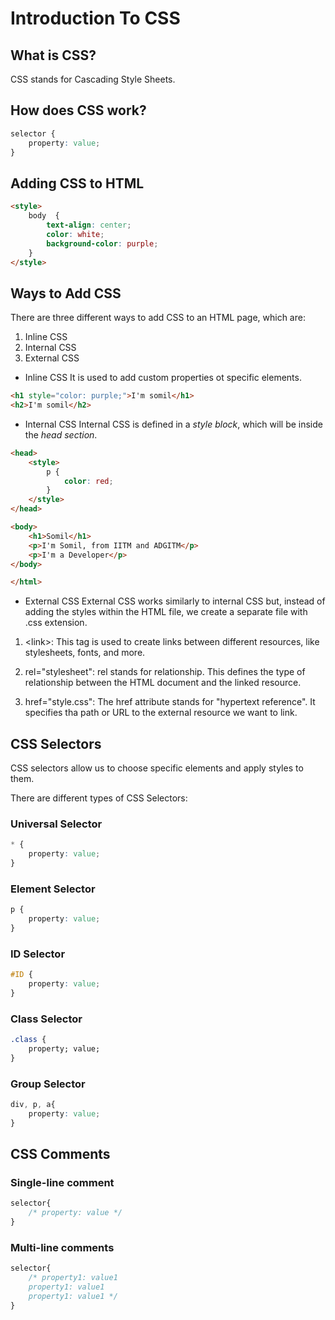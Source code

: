 # Introduction To CSS

## What is CSS?
CSS stands for Cascading Style Sheets.

## How does CSS work?
```css
selector {
    property: value;
}
```

## Adding CSS to HTML
```html
<style>
    body  {
        text-align: center;
        color: white;
        background-color: purple;
    }
</style>
```

## Ways to Add CSS
There are three different ways to add CSS to an HTML page, which are:
1. Inline CSS
2. Internal CSS
3. External CSS

- Inline CSS
It is used to add custom properties ot specific elements.
```html
<h1 style="color: purple;">I'm somil</h1>
<h2>I'm somil</h2>
```

- Internal CSS
Internal CSS is defined in a <em>style block</em>, which will be inside the <em>head section</em>.

```html
<head>
    <style>
        p {
            color: red;
        }
    </style>
</head>

<body>
    <h1>Somil</h1>
    <p>I'm Somil, from IITM and ADGITM</p>
    <p>I'm a Developer</p>
</body>

</html>
```

- External CSS
External CSS works similarly to internal CSS but, instead of adding the styles within the HTML file, we create a separate file with .css extension.

1. &lt;link&gt;: This tag is used to create links between different resources, like stylesheets, fonts, and more.

2. rel="stylesheet": rel stands for relationship. This defines the type of relationship between the HTML document and the linked resource. 

3. href="style.css": The href attribute stands for "hypertext reference". It specifies tha path or URL to the external resource we want to link.

## CSS Selectors
CSS selectors allow us to choose specific elements and apply styles to them.

There are different types of CSS Selectors:

### Universal Selector
```css
* {
    property: value;
}
```

### Element Selector
```css
p {
    property: value;
}
```

### ID Selector
```css
#ID {
    property: value;
}
```

### Class Selector
```css
.class {
    property; value;
}
```

### Group Selector
```css
div, p, a{
    property: value;
}
```

## CSS Comments
### Single-line comment
```css
selector{
    /* property: value */
}
```

### Multi-line comments
```css
selector{
    /* property1: value1
    property1: value1
    property1: value1 */
}
```

